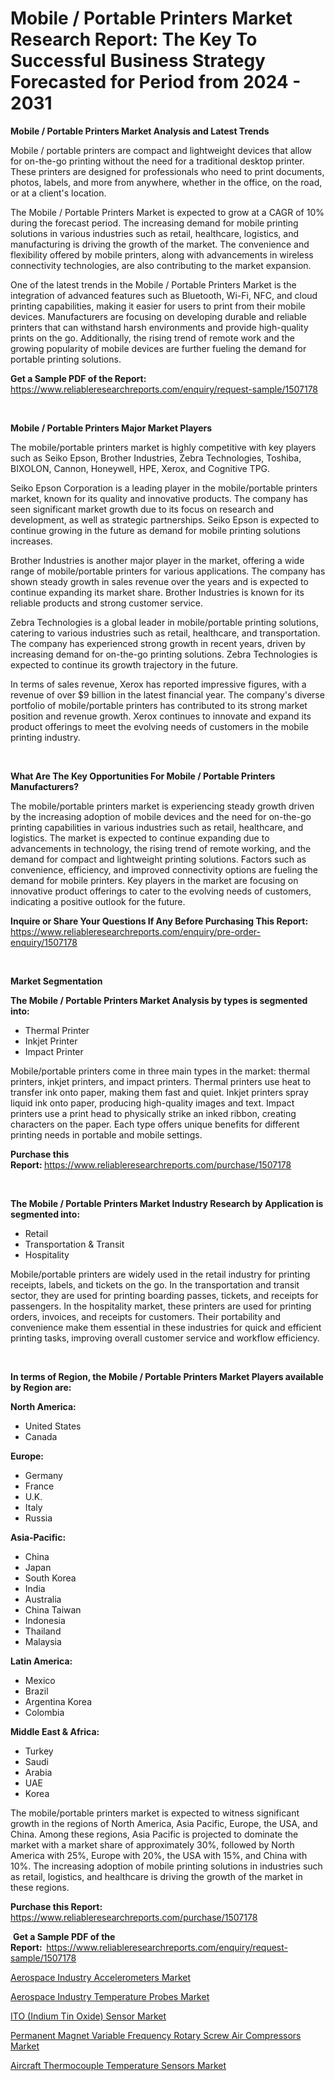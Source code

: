 <p><h1>Mobile / Portable Printers Market Research Report: The Key To Successful Business Strategy Forecasted for Period from 2024 - 2031</h1></p><p><strong>Mobile / Portable Printers Market Analysis and Latest Trends</strong></p>
<p><p>Mobile / portable printers are compact and lightweight devices that allow for on-the-go printing without the need for a traditional desktop printer. These printers are designed for professionals who need to print documents, photos, labels, and more from anywhere, whether in the office, on the road, or at a client's location.</p><p>The Mobile / Portable Printers Market is expected to grow at a CAGR of 10% during the forecast period. The increasing demand for mobile printing solutions in various industries such as retail, healthcare, logistics, and manufacturing is driving the growth of the market. The convenience and flexibility offered by mobile printers, along with advancements in wireless connectivity technologies, are also contributing to the market expansion.</p><p>One of the latest trends in the Mobile / Portable Printers Market is the integration of advanced features such as Bluetooth, Wi-Fi, NFC, and cloud printing capabilities, making it easier for users to print from their mobile devices. Manufacturers are focusing on developing durable and reliable printers that can withstand harsh environments and provide high-quality prints on the go. Additionally, the rising trend of remote work and the growing popularity of mobile devices are further fueling the demand for portable printing solutions.</p></p>
<p><strong>Get a Sample PDF of the Report:&nbsp;</strong> <a href="https://www.reliableresearchreports.com/enquiry/request-sample/1507178">https://www.reliableresearchreports.com/enquiry/request-sample/1507178</a></p>
<p>&nbsp;</p>
<p><strong>Mobile / Portable Printers Major Market Players</strong></p>
<p><p>The mobile/portable printers market is highly competitive with key players such as Seiko Epson, Brother Industries, Zebra Technologies, Toshiba, BIXOLON, Cannon, Honeywell, HPE, Xerox, and Cognitive TPG. </p><p>Seiko Epson Corporation is a leading player in the mobile/portable printers market, known for its quality and innovative products. The company has seen significant market growth due to its focus on research and development, as well as strategic partnerships. Seiko Epson is expected to continue growing in the future as demand for mobile printing solutions increases.</p><p>Brother Industries is another major player in the market, offering a wide range of mobile/portable printers for various applications. The company has shown steady growth in sales revenue over the years and is expected to continue expanding its market share. Brother Industries is known for its reliable products and strong customer service.</p><p>Zebra Technologies is a global leader in mobile/portable printing solutions, catering to various industries such as retail, healthcare, and transportation. The company has experienced strong growth in recent years, driven by increasing demand for on-the-go printing solutions. Zebra Technologies is expected to continue its growth trajectory in the future.</p><p>In terms of sales revenue, Xerox has reported impressive figures, with a revenue of over $9 billion in the latest financial year. The company's diverse portfolio of mobile/portable printers has contributed to its strong market position and revenue growth. Xerox continues to innovate and expand its product offerings to meet the evolving needs of customers in the mobile printing industry.</p></p>
<p>&nbsp;</p>
<p><strong>What Are The Key Opportunities For Mobile / Portable Printers Manufacturers?</strong></p>
<p><p>The mobile/portable printers market is experiencing steady growth driven by the increasing adoption of mobile devices and the need for on-the-go printing capabilities in various industries such as retail, healthcare, and logistics. The market is expected to continue expanding due to advancements in technology, the rising trend of remote working, and the demand for compact and lightweight printing solutions. Factors such as convenience, efficiency, and improved connectivity options are fueling the demand for mobile printers. Key players in the market are focusing on innovative product offerings to cater to the evolving needs of customers, indicating a positive outlook for the future.</p></p>
<p><strong>Inquire or Share Your Questions If Any Before Purchasing This Report:</strong> <a href="https://www.reliableresearchreports.com/enquiry/pre-order-enquiry/1507178">https://www.reliableresearchreports.com/enquiry/pre-order-enquiry/1507178</a></p>
<p>&nbsp;</p>
<p><strong>Market Segmentation</strong></p>
<p><strong>The Mobile / Portable Printers Market Analysis by types is segmented into:</strong></p>
<p><ul><li>Thermal Printer</li><li>Inkjet Printer</li><li>Impact Printer</li></ul></p>
<p><p>Mobile/portable printers come in three main types in the market: thermal printers, inkjet printers, and impact printers. Thermal printers use heat to transfer ink onto paper, making them fast and quiet. Inkjet printers spray liquid ink onto paper, producing high-quality images and text. Impact printers use a print head to physically strike an inked ribbon, creating characters on the paper. Each type offers unique benefits for different printing needs in portable and mobile settings.</p></p>
<p><strong>Purchase this Report:&nbsp;</strong><a href="https://www.reliableresearchreports.com/purchase/1507178">https://www.reliableresearchreports.com/purchase/1507178</a></p>
<p>&nbsp;</p>
<p><strong>The Mobile / Portable Printers Market Industry Research by Application is segmented into:</strong></p>
<p><ul><li>Retail</li><li>Transportation & Transit</li><li>Hospitality</li></ul></p>
<p><p>Mobile/portable printers are widely used in the retail industry for printing receipts, labels, and tickets on the go. In the transportation and transit sector, they are used for printing boarding passes, tickets, and receipts for passengers. In the hospitality market, these printers are used for printing orders, invoices, and receipts for customers. Their portability and convenience make them essential in these industries for quick and efficient printing tasks, improving overall customer service and workflow efficiency.</p></p>
<p>&nbsp;</p>
<p><strong>In terms of Region, the Mobile / Portable Printers Market Players available by Region are:</strong></p>
<p>
    <p> <strong> North America: </strong>
        <ul>
            <li>United States</li>
            <li>Canada</li>
        </ul>
        </p> 
    <p> <strong> Europe: </strong>
        <ul>
            <li>Germany</li>
            <li>France</li>
            <li>U.K.</li>
            <li>Italy</li>
            <li>Russia</li>
        </ul>
        </p> 
    <p> <strong> Asia-Pacific: </strong>
        <ul>
            <li>China</li>
            <li>Japan</li>
            <li>South Korea</li>
            <li>India</li>
            <li>Australia</li>
            <li>China Taiwan</li>
            <li>Indonesia</li>
            <li>Thailand</li>
            <li>Malaysia</li>
        </ul>
        </p> 
    <p> <strong> Latin America: </strong>
        <ul>
            <li>Mexico</li>
            <li>Brazil</li>
            <li>Argentina Korea</li>
            <li>Colombia</li>
        </ul>
        </p> 
    <p> <strong> Middle East & Africa: </strong>
        <ul>
            <li>Turkey</li>
            <li>Saudi</li>
            <li>Arabia</li>
            <li>UAE</li>
            <li>Korea</li>
        </ul>
    </p>
    </p>
<p><p>The mobile/portable printers market is expected to witness significant growth in the regions of North America, Asia Pacific, Europe, the USA, and China. Among these regions, Asia Pacific is projected to dominate the market with a market share of approximately 30%, followed by North America with 25%, Europe with 20%, the USA with 15%, and China with 10%. The increasing adoption of mobile printing solutions in industries such as retail, logistics, and healthcare is driving the growth of the market in these regions.</p></p>
<p><strong>Purchase this Report: </strong><a href="https://www.reliableresearchreports.com/purchase/1507178">https://www.reliableresearchreports.com/purchase/1507178</a></p>
<p>&nbsp;<strong>Get a Sample PDF of the Report:&nbsp;&nbsp;</strong><a href="https://www.reliableresearchreports.com/enquiry/request-sample/1507178">https://www.reliableresearchreports.com/enquiry/request-sample/1507178</a></p>
<p><strong></strong></p>
<p><p><a href="https://github.com/BryceTownsendr/Market-Research-Report-List-3/blob/main/aerospace-industry-accelerometers-market.md">Aerospace Industry Accelerometers Market</a></p><p><a href="https://github.com/Glendatilghmankmgz0rbhwpy/Market-Research-Report-List-1/blob/main/aerospace-industry-temperature-probes-market.md">Aerospace Industry Temperature Probes Market</a></p><p><a href="https://issuu.com/reportprime-2/docs/ito-indium-tin-oxide-sensor-market-size-2030.pptx">ITO (Indium Tin Oxide) Sensor Market</a></p><p><a href="https://issuu.com/reportprime-2/docs/permanent-magnet-variable-frequency-rotary-screw-a">Permanent Magnet Variable Frequency Rotary Screw Air Compressors Market</a></p><p><a href="https://github.com/dx0328/Market-Research-Report-List-1/blob/main/aircraft-thermocouple-temperature-sensors-market.md">Aircraft Thermocouple Temperature Sensors Market</a></p></p>